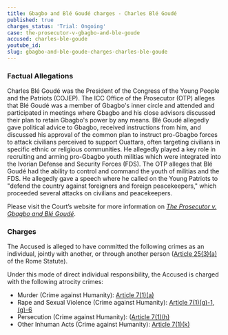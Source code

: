 ```yaml
---
title: Gbagbo and Blé Goudé charges - Charles Blé Goudé
published: true
charges_status: 'Trial: Ongoing'
case: the-prosecutor-v-gbagbo-and-ble-goude
accused: charles-ble-goude
youtube_id:
slug: gbagbo-and-ble-goude-charges-charles-ble-goude
---
```



### Factual Allegations

Charles Bl&eacute; Goud&eacute; was the President of the Congress of the Young People and the Patriots (COJEP). The ICC Office of the Prosecutor (OTP) alleges that Bl&eacute; Goud&eacute; was a member of Gbagbo's inner circle and attended and participated in meetings where Gbagbo and his close advisors discussed their plan to retain Gbagbo's power by any means. Bl&eacute; Goud&eacute; allegedly gave political advice to Gbagbo, received instructions from him, and discussed his approval of the common plan to instruct pro-Gbagbo forces to attack civilians perceived to support Ouattara, often targeting civilians in specific ethnic or religious communities. He allegedly played a key role in recruiting and arming pro-Gbagbo youth militias which were integrated into the Ivorian Defense and Security Forces (FDS). The OTP alleges that Bl&eacute; Goud&eacute; had the ability to control and command the youth of militias and the FDS. He allegedly gave a speech where he called on the Young Patriots to "defend the country against foreigners and foreign peacekeepers," which proceeded several attacks on civilians and peacekeepers.

Please visit the Court’s website for more information on [*The Prosecutor v. Gbagbo and Bl&eacute; Goud&eacute;*](https://www.icc-cpi.int/cdi/gbagbo-goude).

### Charges

The Accused is alleged to have committed the following crimes as an individual, jointly with another, or through another person ([Article 25(3)(a)](http://www.casematrixnetwork.org/case-m/klamberg-commentary/rome-statute/#c1198) of the Rome Statute).

Under this mode of direct individual responsibility, the Accused is charged with the following atrocity crimes:

* Murder (Crime against Humanity):&nbsp;[Article 7(1)(a)](http://www.casematrixnetwork.org/cmn-knowledge-hub/klamberg-commentary/elements-of-crime/#c2286)
* Rape and Sexual Violence (Crime against Humanity):&nbsp;[Article 7(1)(g)-1](http://www.casematrixnetwork.org/cmn-knowledge-hub/klamberg-commentary/elements-of-crime/#c2292), [(g)-6](http://www.casematrixnetwork.org/cmn-knowledge-hub/klamberg-commentary/elements-of-crime/#c2297)
* Persecution (Crime against Humanity): ([Article 7(1)(h)](http://www.casematrixnetwork.org/cmn-knowledge-hub/klamberg-commentary/elements-of-crime/#c2298)
* Other Inhuman Acts (Crime against Humanity):&nbsp;[Article 7(1)(k)](http://www.casematrixnetwork.org/cmn-knowledge-hub/klamberg-commentary/elements-of-crime/#c2301)